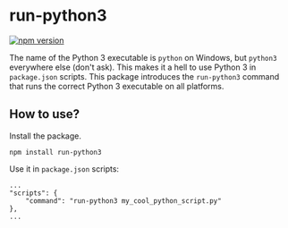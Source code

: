 # run-python3

[![npm version](https://badge.fury.io/js/run-python3.svg)](https://badge.fury.io/js/run-python3)

The name of the Python 3 executable is `python` on Windows, but `python3` everywhere else (don't ask). This makes it a hell to use Python 3 in `package.json` scripts. This package introduces the `run-python3` command that runs the correct Python 3 executable on all platforms.

## How to use?

Install the package.

```
npm install run-python3
```

Use it in `package.json` scripts:

```
...
"scripts": {
    "command": "run-python3 my_cool_python_script.py"
},
...
```
